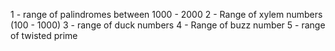 1 - range of palindromes between 1000 - 2000
2 - Range of xylem numbers (100 - 1000)
3 - range of duck numbers
4 - Range of buzz number
5 - range of twisted prime